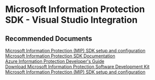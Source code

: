 <properties
	pageTitle="Microsoft Information Protection SDK - Visual Studio Integration"
	description="Microsoft Information Protection SDK - Visual Studio Integration"
	service="microsoft.aip"
	resource="aip"
	authors="orbarak-ms"
	ms.author="orbarak"
	articleId="MIPSDK_VSInteg"
	displayOrder=""
	selfHelpType="generic"
	supportTopicIds="32584382"
	resourceTags=""
	productPesIds="14997"
	cloudEnvironments="public"
/>

# Microsoft Information Protection SDK - Visual Studio Integration

## **Recommended Documents**

[Microsoft Information Protection (MIP) SDK setup and configuration](https://docs.microsoft.com/information-protection/develop/setup-configure-mip)<br>
[Microsoft Information Protection SDK Documentation](https://docs.microsoft.com/information-protection/develop/)<br>
[Azure Information Protection Developer's Guide](https://docs.microsoft.com/azure/information-protection/develop/developers-guide)<br>
[Download Microsoft Information Protection Software Development Kit](https://www.microsoft.com/download/details.aspx?id=57392)<br>
[Microsoft Information Protection (MIP) SDK setup and configuration](https://docs.microsoft.com/information-protection/develop/setup-configure-mip)

